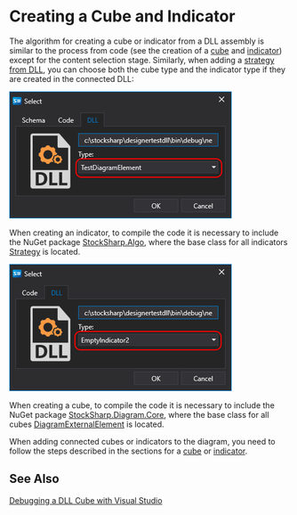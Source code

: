 # Creating a Cube and Indicator

The algorithm for creating a cube or indicator from a DLL assembly is similar to the process from code (see the creation of a [cube](../using_code/csharp/creating_your_own_cube.md) and [indicator](../using_code/csharp/create_own_indicator.md)) except for the content selection stage. Similarly, when adding a [strategy from DLL](../using_dll.md), you can choose both the cube type and the indicator type if they are created in the connected DLL:

![Designer_Import_Element_00](../../../../images/designer_import_element_00.png)

When creating an indicator, to compile the code it is necessary to include the NuGet package [StockSharp.Algo](https://www.nuget.org/packages/stocksharp.algo), where the base class for all indicators [Strategy](xref:StockSharp.Algo.Indicators.BaseIndicator) is located.

![Designer_Import_Indicator_00](../../../../images/designer_import_indicator_00.png)

When creating a cube, to compile the code it is necessary to include the NuGet package [StockSharp.Diagram.Core](https://www.nuget.org/packages/stockSharp.diagram.core), where the base class for all cubes [DiagramExternalElement](xref:StockSharp.Diagram.DiagramExternalElement) is located.

When adding connected cubes or indicators to the diagram, you need to follow the steps described in the sections for a [cube](../using_code/csharp/creating_your_own_cube.md) or [indicator](../using_code/csharp/create_own_indicator.md).

## See Also

[Debugging a DLL Cube with Visual Studio](debug_dll_in_visual_studio.md)
